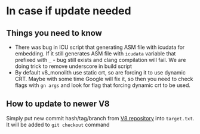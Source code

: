 # In case if update needed
## Things you need to know
* There was bug in ICU script that generating ASM file with icudata for embedding. If it still generates ASM file with `icudata` variable that prefixed with `_` - bug still exists and clang compilation will fail. We are doing trick to remove underscore in build script
* By default v8_monolith use static crt, so are forcing it to use dynamic CRT. Maybe with some time Google will fix it, so then you need to check flags with `gn args` and look for flag that forcing dynamic crt to be used.

## How to update to newer V8
Simply put new commit hash/tag/branch from [V8 repository](https://github.com/v8/v8) into `target.txt`. It will be added to `git checkout` command